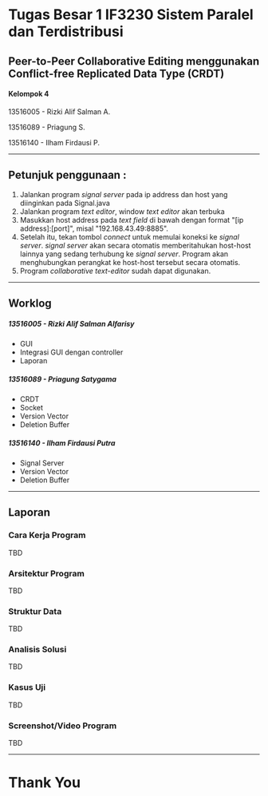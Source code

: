 # Tugas Besar 1 IF3230 Sistem Paralel dan Terdistribusi

## Peer-to-Peer Collaborative Editing menggunakan Conflict-free Replicated Data Type (CRDT)



#### Kelompok 4

13516005 - Rizki Alif Salman A.

13516089 - Priagung S.

13516140 - Ilham Firdausi P.

---
## Petunjuk penggunaan :
1. Jalankan program *signal server* pada ip address dan host yang diinginkan pada Signal.java
2. Jalankan program *text editor*, window *text editor* akan terbuka
3. Masukkan host address pada *text field* di bawah dengan format "[ip address]:[port]", misal "192.168.43.49:8885". 
4. Setelah itu, tekan tombol *connect* untuk memulai koneksi ke *signal server*. *signal server* akan secara otomatis memberitahukan host-host lainnya yang sedang terhubung ke *signal server*. Program akan menghubungkan perangkat ke host-host tersebut secara otomatis.
5. Program *collaborative text-editor* sudah dapat digunakan.
---
## Worklog
##### 13516005 - Rizki Alif Salman Alfarisy
* GUI
* Integrasi GUI dengan controller
* Laporan

##### 13516089 - Priagung Satygama
* CRDT
* Socket
* Version Vector
* Deletion Buffer

##### 13516140 - Ilham Firdausi Putra
* Signal Server
* Version Vector
* Deletion Buffer

---
## Laporan
### Cara Kerja Program
TBD

### Arsitektur Program
TBD

### Struktur Data
TBD

### Analisis Solusi
TBD

### Kasus Uji
TBD

### Screenshot/Video Program
TBD

---
# Thank You